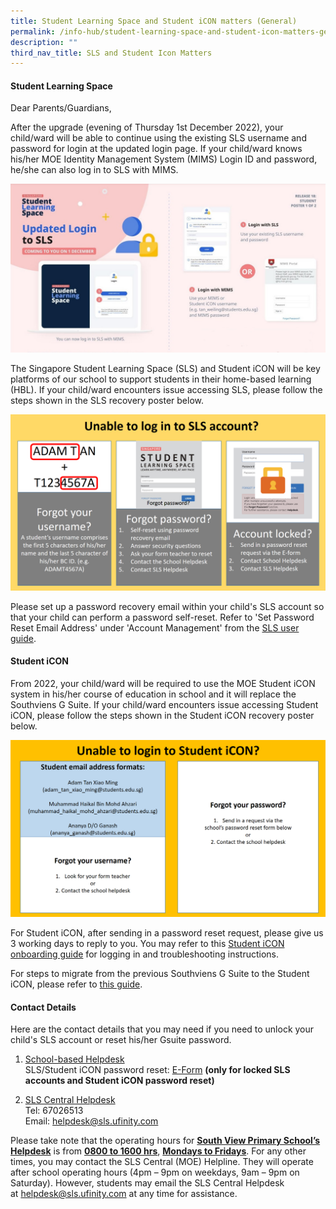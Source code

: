 ```yaml
---
title: Student Learning Space and Student iCON matters (General)
permalink: /info-hub/student-learning-space-and-student-icon-matters-general/
description: ""
third_nav_title: SLS and Student Icon Matters
---
```


<h4><strong>Student Learning Space</strong></h4>
<p>Dear Parents/Guardians,</p>
<p>After the upgrade (evening of Thursday 1st December 2022),&nbsp;your child/ward will be able to continue using the existing SLS username and password for login at the updated login page. If your child/ward knows his/her MOE Identity Management System (MIMS) Login ID and password, he/she can also log in to SLS with MIMS.</p>
<img src="/images/sls.jpg">
<p>The Singapore Student Learning Space (SLS) and Student iCON will be key platforms of our school to support students in their home-based learning (HBL). If your child/ward encounters issue accessing SLS, please follow the steps shown in the SLS recovery poster below.</p>
<img src="/images/sls.png">
<p>Please set up a password recovery email within your child's SLS account so that your child can perform a password self-reset.&nbsp;Refer to 'Set Password Reset Email Address' under 'Account Management'&nbsp;from the&nbsp;<a href="https://docs.learning.moe.edu.sg/sls-user-guide/vle/student/index.html">SLS user guide</a>.</p>
<h4><strong>Student iCON&nbsp;</strong></h4>
<p>From 2022, your child/ward will be required to use the MOE Student iCON system in his/her course of education in school and it will replace the Southviens G Suite. If your child/ward encounters issue accessing Student iCON, please follow the steps shown in the Student iCON recovery poster below.</p>
<img src="/images/studenticon.png">
<p>For Student iCON, after sending in a password reset request, please give us 3 working days to reply to you. You may refer to this&nbsp;<a href="https://drive.google.com/file/d/1Pi1lqR1DfvO-MrXZFuqyS_HvzEI2MgQy/view?usp=sharing">Student iCON onboarding guide</a> for logging in and troubleshooting instructions.</p>
<p>For steps to migrate from the previous Southviens G Suite to the Student iCON, please refer to <a href="https://drive.google.com/file/d/1wN7nLL6QAOYVMpjO_8cZRdZ_ukcD1WTz/view?usp=sharing">this guide</a>.</p>
<h4><strong>Contact Details</strong></h4>
<p>Here are the contact details that you may need if you need to unlock your child's SLS account or reset his/her Gsuite password.</p>
<ol>
<li><u>School-based Helpdesk<br /></u>SLS/Student iCON&nbsp;password reset:&nbsp;<a href="https://form.gov.sg/#!/5e0b3b70165a2e00116986d7">E-Form</a>&nbsp;<strong>(only for locked SLS accounts and Student iCON password reset)</strong></li>
</ol>
<ol start="2">
<li><u>SLS Central Helpdesk<br /></u>Tel: 67026513<br />Email: <a href="mailto:helpdesk@sls.ufinity.com">helpdesk@sls.ufinity.com</a></li>
</ol>
<p>Please take note that the operating hours for&nbsp;<strong><u>South View Primary School&rsquo;s Helpdesk</u></strong>&nbsp;is from&nbsp;<strong><u>0800 to 1600 hrs</u></strong>,&nbsp;<strong><u>Mondays to Fridays</u></strong>.&nbsp;For any other times, you may contact the&nbsp;SLS Central (MOE) Helpline. They will operate after school operating hours (4pm &ndash; 9pm on weekdays, 9am &ndash; 9pm on Saturday). However, students may email the SLS Central Helpdesk at&nbsp;<a href="mailto:helpdesk@sls.ufinity.com">helpdesk@sls.ufinity.com</a>&nbsp;at any time for assistance.</p>